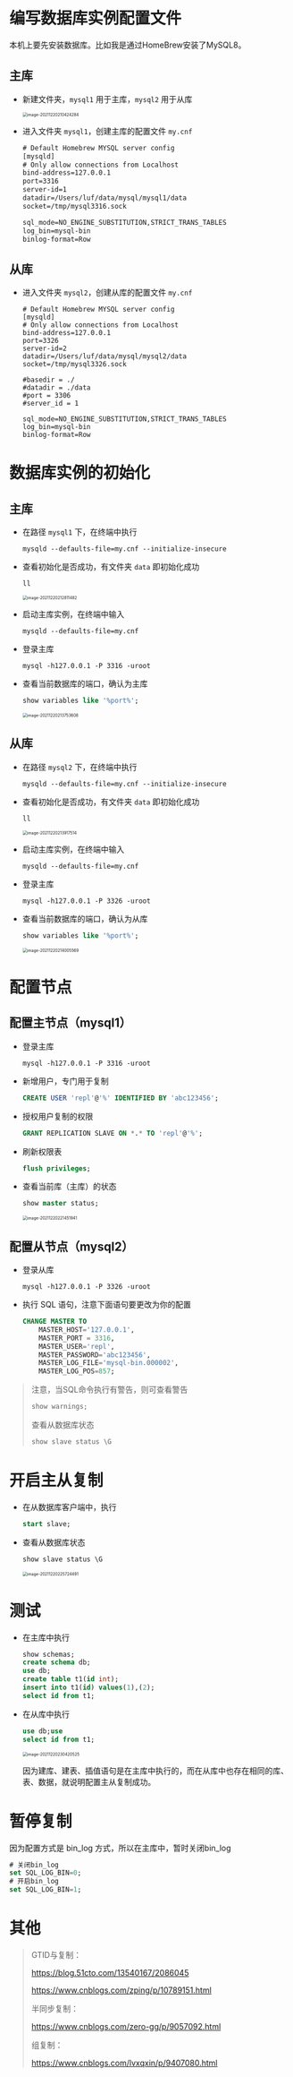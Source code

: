 # 编写数据库实例配置文件

本机上要先安装数据库。比如我是通过HomeBrew安装了MySQL8。

## 主库

- 新建文件夹，`mysql1` 用于主库，`mysql2` 用于从库

  <img src="https://vuffy.oss-cn-shenzhen.aliyuncs.com/img/image-20211220210424284.png" alt="image-20211220210424284" style="zoom:50%;" />

- 进入文件夹 `mysql1`，创建主库的配置文件 `my.cnf`

  ```tex
  # Default Homebrew MYSQL server config
  [mysqld]
  # Only allow connections from Localhost
  bind-address=127.0.0.1
  port=3316
  server-id=1
  datadir=/Users/luf/data/mysql/mysql1/data
  socket=/tmp/mysql3316.sock
  
  sql_mode=NO_ENGINE_SUBSTITUTION,STRICT_TRANS_TABLES 
  log_bin=mysql-bin
  binlog-format=Row
  ```

## 从库

- 进入文件夹 `mysql2`，创建从库的配置文件 `my.cnf`

  ```
  # Default Homebrew MYSQL server config
  [mysqld]
  # Only allow connections from Localhost
  bind-address=127.0.0.1
  port=3326
  server-id=2
  datadir=/Users/luf/data/mysql/mysql2/data
  socket=/tmp/mysql3326.sock
  
  #basedir = ./
  #datadir = ./data
  #port = 3306
  #server_id = 1
  
  sql_mode=NO_ENGINE_SUBSTITUTION,STRICT_TRANS_TABLES 
  log_bin=mysql-bin
  binlog-format=Row
  ```

# 数据库实例的初始化

## 主库

- 在路径  `mysql1` 下，在终端中执行

  ```shell
  mysqld --defaults-file=my.cnf --initialize-insecure
  ```

- 查看初始化是否成功，有文件夹  `data` 即初始化成功

  ```shell
  ll
  ```

  <img src="https://vuffy.oss-cn-shenzhen.aliyuncs.com/img/image-20211220212811482.png" alt="image-20211220212811482" style="zoom:50%;" />

- 启动主库实例，在终端中输入

  ```shell
  mysqld --defaults-file=my.cnf
  ```

- 登录主库

  ```shell
  mysql -h127.0.0.1 -P 3316 -uroot
  ```

- 查看当前数据库的端口，确认为主库

  ```sql
  show variables like '%port%';
  ```

  <img src="https://vuffy.oss-cn-shenzhen.aliyuncs.com/img/image-20211220213753608.png" alt="image-20211220213753608" style="zoom:50%;" />

## 从库

- 在路径  `mysql2` 下，在终端中执行

  ```shell
  mysqld --defaults-file=my.cnf --initialize-insecure
  ```

- 查看初始化是否成功，有文件夹  `data` 即初始化成功

  ```shell
  ll
  ```

  <img src="https://vuffy.oss-cn-shenzhen.aliyuncs.com/img/image-20211220213917514.png" alt="image-20211220213917514" style="zoom:50%;" />

- 启动主库实例，在终端中输入

  ```shell
  mysqld --defaults-file=my.cnf
  ```

- 登录主库

  ```shell
  mysql -h127.0.0.1 -P 3326 -uroot
  ```

- 查看当前数据库的端口，确认为从库

  ```sql
  show variables like '%port%';
  ```

  <img src="https://vuffy.oss-cn-shenzhen.aliyuncs.com/img/image-20211220214005569.png" alt="image-20211220214005569" style="zoom:50%;" />

# 配置节点

## 配置主节点（mysql1）

- 登录主库

  ```shell
  mysql -h127.0.0.1 -P 3316 -uroot
  ```

- 新增用户，专门用于复制

  ```sql
  CREATE USER 'repl'@'%' IDENTIFIED BY 'abc123456';
  ```

- 授权用户复制的权限

  ```sql
  GRANT REPLICATION SLAVE ON *.* TO 'repl'@'%';
  ```

- 刷新权限表

  ```sql
  flush privileges;
  ```

- 查看当前库（主库）的状态

  ```sql
  show master status;
  ```

  <img src="https://vuffy.oss-cn-shenzhen.aliyuncs.com/img/image-20211220221451941.png" alt="image-20211220221451941" style="zoom:50%;" />

## 配置从节点（mysql2）

- 登录从库

  ```shell
  mysql -h127.0.0.1 -P 3326 -uroot
  ```

- 执行 SQL 语句，注意下面语句要更改为你的配置

  ```sql
  CHANGE MASTER TO
      MASTER_HOST='127.0.0.1',
      MASTER_PORT = 3316,
      MASTER_USER='repl',
      MASTER_PASSWORD='abc123456',
      MASTER_LOG_FILE='mysql-bin.000002',
      MASTER_LOG_POS=857;
  ```

> 注意，当SQL命令执行有警告，则可查看警告
>
> ```sql
> show warnings;
> ```
>
> 查看从数据库状态
>
> ```sql
> show slave status \G
> ```

# 开启主从复制

- 在从数据库客户端中，执行

  ```sql
  start slave;
  ```

- 查看从数据库状态

  ```sql
  show slave status \G
  ```

  <img src="https://vuffy.oss-cn-shenzhen.aliyuncs.com/img/image-20211220225724491.png" alt="image-20211220225724491" style="zoom:50%;" />

# 测试

- 在主库中执行

  ```sql
  show schemas;
  create schema db;
  use db;
  create table t1(id int);
  insert into t1(id) values(1),(2);
  select id from t1;
  ```

- 在从库中执行

  ```sql
  use db;use 
  select id from t1;
  ```

  <img src="https://vuffy.oss-cn-shenzhen.aliyuncs.com/img/image-20211220230420525.png" alt="image-20211220230420525" style="zoom:50%;" />

  因为建库、建表、插值语句是在主库中执行的，而在从库中也存在相同的库、表、数据，就说明配置主从复制成功。

# 暂停复制

因为配置方式是 bin_log 方式，所以在主库中，暂时关闭bin_log

```sql
# 关闭bin_log
set SQL_LOG_BIN=0;
# 开启bin_log
set SQL_LOG_BIN=1;
```

# 其他

> GTID与复制：
>
> https://blog.51cto.com/13540167/2086045
>
> https://www.cnblogs.com/zping/p/10789151.html
>
> 半同步复制：
>
> https://www.cnblogs.com/zero-gg/p/9057092.html
>
> 组复制：
>
> https://www.cnblogs.com/lvxqxin/p/9407080.html  

